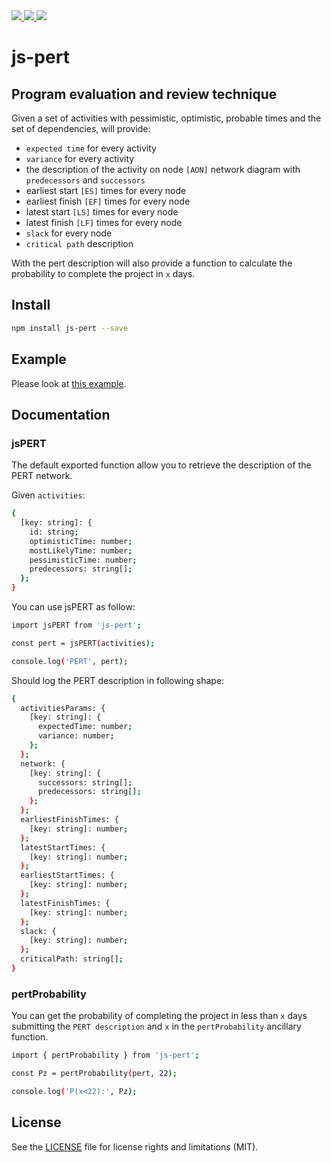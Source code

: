 <div>
  <a href="https://npmjs.com/package/js-pert">
    <img src="https://img.shields.io/npm/v/js-pert.svg">
  </a>

  <a href="https://github.com/marcolanaro/js-pert/blob/master/LICENSE.md">
    <img src="https://img.shields.io/github/license/marcolanaro/js-pert.svg">
  </a>

  <img src="https://img.shields.io/travis/marcolanaro/js-pert.svg">
</div>

# js-pert

## Program evaluation and review technique

Given a set of activities with pessimistic, optimistic, probable times and the set of dependencies, will provide:

- `expected time` for every activity
- `variance` for every activity
- the description of the activity on node `[AON]` network diagram with `predecessors` and `successors`
- earliest start `[ES]` times for every node
- earliest finish `[EF]` times for every node
- latest start `[LS]` times for every node
- latest finish `[LF]` times for every node
- `slack` for every node
- `critical path` description

With the pert description will also provide a function to calculate the probability to complete the project in `x` days.

## Install

```bash
npm install js-pert --save
```

## Example

Please look at [this example](https://marcolanaro.github.io/js-pert).

## Documentation

### jsPERT

The default exported function allow you to retrieve the description of the PERT network.

Given `activities`:

```bash
{
  [key: string]: {
    id: string;
    optimisticTime: number;
    mostLikelyTime: number;
    pessimisticTime: number;
    predecessors: string[];
  };
}
```

You can use jsPERT as follow:

```bash
import jsPERT from 'js-pert';

const pert = jsPERT(activities);

console.log('PERT', pert);

```

Should log the PERT description in following shape:

```bash
{
  activitiesParams: {
    [key: string]: {
      expectedTime: number;
      variance: number;
    };
  };
  network: {
    [key: string]: {
      successors: string[];
      predecessors: string[];
    };
  };
  earliestFinishTimes: {
    [key: string]: number;
  };
  latestStartTimes: {
    [key: string]: number;
  };
  earliestStartTimes: {
    [key: string]: number;
  };
  latestFinishTimes: {
    [key: string]: number;
  };
  slack: {
    [key: string]: number;
  };
  criticalPath: string[];
}
```

### pertProbability

You can get the probability of completing the project in less than `x` days submitting the `PERT description` and `x` in the `pertProbability` ancillary function.

```bash
import { pertProbability } from 'js-pert';

const Pz = pertProbability(pert, 22);

console.log('P(x<22):', Pz);
```

## License

See the [LICENSE](LICENSE.md) file for license rights and limitations (MIT).
